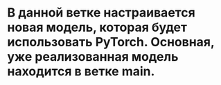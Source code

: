 # В данной ветке настраивается новая модель, которая будет использовать PyTorch. Основная, уже реализованная модель находится в ветке main.
